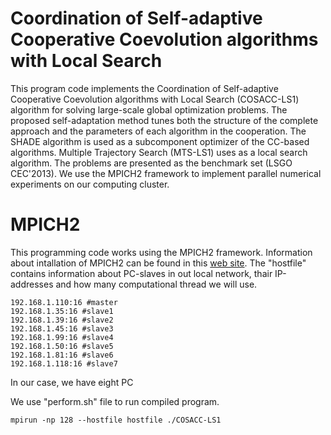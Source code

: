 # Coordination of Self-adaptive Cooperative Coevolution algorithms with Local Search
This program code implements the Coordination of Self-adaptive Cooperative Coevolution algorithms with Local Search (COSACC-LS1) algorithm for solving large-scale global optimization problems. The proposed self-adaptation method tunes both the structure of the complete approach and the parameters of each algorithm in the cooperation. The SHADE algorithm is used as a subcomponent optimizer of the CC-based algorithms. Multiple Trajectory Search (MTS-LS1) uses as a local search algorithm. The problems are presented as the benchmark set (LSGO CEC'2013). We use the MPICH2 framework to implement parallel numerical experiments on our computing cluster.

# MPICH2
This programming code works using the MPICH2 framework. Information about intallation of MPICH2 can be found in this [web site](https://mpitutorial.com/tutorials/installing-mpich2/). The "hostfile" contains information about PC-slaves in out local network, thair IP-addresses and how many computational thread we will use. 


```
192.168.1.110:16 #master
192.168.1.35:16 #slave1
192.168.1.39:16 #slave2
192.168.1.45:16 #slave3
192.168.1.99:16 #slave4
192.168.1.50:16 #slave5
192.168.1.81:16 #slave6
192.168.1.118:16 #slave7
```
In our case, we have eight PC

We use "perform.sh" file to run compiled program.
```
mpirun -np 128 --hostfile hostfile ./COSACC-LS1
```
